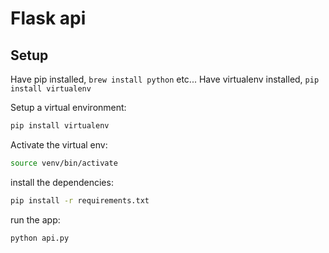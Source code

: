 # Flask api

## Setup

Have pip installed, `brew install python` etc...
Have virtualenv installed, `pip install virtualenv`

Setup a virtual environment:
```bash
pip install virtualenv
```

Activate the virtual env:
```bash
source venv/bin/activate
```

install the dependencies:
```bash
pip install -r requirements.txt
```

run the app:
```bash
python api.py
```
